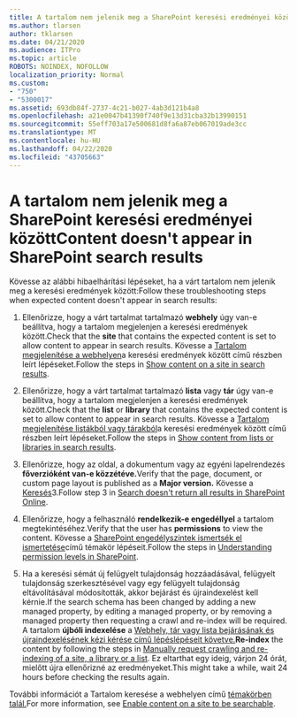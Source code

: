 ```yaml
---
title: A tartalom nem jelenik meg a SharePoint keresési eredményei között
ms.author: tlarsen
author: tklarsen
ms.date: 04/21/2020
ms.audience: ITPro
ms.topic: article
ROBOTS: NOINDEX, NOFOLLOW
localization_priority: Normal
ms.custom:
- "750"
- "5300017"
ms.assetid: 693db84f-2737-4c21-b027-4ab3d121b4a8
ms.openlocfilehash: a21e0047b41390f740f9e13d31cba32b13990151
ms.sourcegitcommit: 55eff703a17e500681d8fa6a87eb067019ade3cc
ms.translationtype: MT
ms.contentlocale: hu-HU
ms.lasthandoff: 04/22/2020
ms.locfileid: "43705663"
---
```

# <a name="content-doesnt-appear-in-sharepoint-search-results"></a><span data-ttu-id="64d49-102">A tartalom nem jelenik meg a SharePoint keresési eredményei között</span><span class="sxs-lookup"><span data-stu-id="64d49-102">Content doesn't appear in SharePoint search results</span></span>

<span data-ttu-id="64d49-103">Kövesse az alábbi hibaelhárítási lépéseket, ha a várt tartalom nem jelenik meg a keresési eredmények között:</span><span class="sxs-lookup"><span data-stu-id="64d49-103">Follow these troubleshooting steps when expected content doesn't appear in search results:</span></span>
  
1. <span data-ttu-id="64d49-104">Ellenőrizze, hogy a várt tartalmat tartalmazó **webhely** úgy van-e beállítva, hogy a tartalom megjelenjen a keresési eredmények között.</span><span class="sxs-lookup"><span data-stu-id="64d49-104">Check that the **site** that contains the expected content is set to allow content to appear in search results.</span></span> <span data-ttu-id="64d49-105">Kövesse a [Tartalom megjelenítése a webhelyen](https://docs.microsoft.com/sharepoint/make-site-content-searchable#show-content-on-a-site-in-search-results)a keresési eredmények között című részben leírt lépéseket.</span><span class="sxs-lookup"><span data-stu-id="64d49-105">Follow the steps in [Show content on a site in search results](https://docs.microsoft.com/sharepoint/make-site-content-searchable#show-content-on-a-site-in-search-results).</span></span>

2. <span data-ttu-id="64d49-106">Ellenőrizze, hogy a várt tartalmat tartalmazó **lista** vagy **tár** úgy van-e beállítva, hogy a tartalom megjelenjen a keresési eredmények között.</span><span class="sxs-lookup"><span data-stu-id="64d49-106">Check that the **list** or **library** that contains the expected content is set to allow content to appear in search results.</span></span> <span data-ttu-id="64d49-107">Kövesse a [Tartalom megjelenítése listákból vagy tárakból](https://docs.microsoft.com/sharepoint/make-site-content-searchable#show-content-from-lists-or-libraries-in-search-results)a keresési eredmények között című részben leírt lépéseket.</span><span class="sxs-lookup"><span data-stu-id="64d49-107">Follow the steps in [Show content from lists or libraries in search results](https://docs.microsoft.com/sharepoint/make-site-content-searchable#show-content-from-lists-or-libraries-in-search-results).</span></span>

3. <span data-ttu-id="64d49-108">Ellenőrizze, hogy az oldal, a dokumentum vagy az egyéni lapelrendezés **főverzióként van-e közzétéve.**</span><span class="sxs-lookup"><span data-stu-id="64d49-108">Verify that the page, document, or custom page layout is published as a **Major version.**</span></span> <span data-ttu-id="64d49-109">Kövesse a [Keresés](https://go.microsoft.com/fwlink/?linkid=874525)3.</span><span class="sxs-lookup"><span data-stu-id="64d49-109">Follow step 3 in [Search doesn't return all results in SharePoint Online](https://go.microsoft.com/fwlink/?linkid=874525).</span></span>

4. <span data-ttu-id="64d49-110">Ellenőrizze, hogy a felhasználó **rendelkezik-e engedéllyel** a tartalom megtekintéséhez.</span><span class="sxs-lookup"><span data-stu-id="64d49-110">Verify that the user has **permissions** to view the content.</span></span> <span data-ttu-id="64d49-111">Kövesse a [SharePoint engedélyszintek ismertsék el ismertetése](https://docs.microsoft.com/sharepoint/understanding-permission-levels)című témakör lépéseit.</span><span class="sxs-lookup"><span data-stu-id="64d49-111">Follow the steps in [Understanding permission levels in SharePoint](https://docs.microsoft.com/sharepoint/understanding-permission-levels).</span></span>
    
5. <span data-ttu-id="64d49-112">Ha a keresési sémát új felügyelt tulajdonság hozzáadásával, felügyelt tulajdonság szerkesztésével vagy egy felügyelt tulajdonság eltávolításával módosították, akkor bejárást és újraindexelést kell kérnie.</span><span class="sxs-lookup"><span data-stu-id="64d49-112">If the search schema has been changed by adding a new managed property, by editing a managed property, or by removing a managed property then requesting a crawl and re-index will be required.</span></span> <span data-ttu-id="64d49-113">A tartalom **újbóli indexelése** a [Webhely, tár vagy lista bejárásának és újraindexelésének kézi kérése című lépéslépéseit követve.](https://docs.microsoft.com/sharepoint/crawl-site-content)</span><span class="sxs-lookup"><span data-stu-id="64d49-113">**Re-index** the content by following the steps in [Manually request crawling and re-indexing of a site, a library or a list](https://docs.microsoft.com/sharepoint/crawl-site-content).</span></span> <span data-ttu-id="64d49-114">Ez eltarthat egy ideig, várjon 24 órát, mielőtt újra ellenőrizné az eredményeket.</span><span class="sxs-lookup"><span data-stu-id="64d49-114">This might take a while, wait 24 hours before checking the results again.</span></span>

<span data-ttu-id="64d49-115">További információt a Tartalom keresése a webhelyen című [témakörben talál.](https://docs.microsoft.com/sharepoint/make-site-content-searchable)</span><span class="sxs-lookup"><span data-stu-id="64d49-115">For more information, see [Enable content on a site to be searchable](https://docs.microsoft.com/sharepoint/make-site-content-searchable).</span></span> 
  
